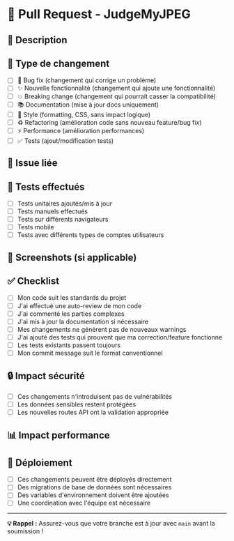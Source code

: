 # 🔄 Pull Request - JudgeMyJPEG

## 📝 **Description**
<!-- Décrivez clairement les changements apportés -->

## 🎯 **Type de changement**
<!-- Cochez le type approprié -->
- [ ] 🐛 Bug fix (changement qui corrige un problème)
- [ ] ✨ Nouvelle fonctionnalité (changement qui ajoute une fonctionnalité)
- [ ] 💥 Breaking change (changement qui pourrait casser la compatibilité)
- [ ] 📚 Documentation (mise à jour docs uniquement)
- [ ] 🎨 Style (formatting, CSS, sans impact logique)
- [ ] ♻️ Refactoring (amélioration code sans nouveau feature/bug fix)
- [ ] ⚡ Performance (amélioration performances)
- [ ] ✅ Tests (ajout/modification tests)

## 🔗 **Issue liée**
<!-- Si cette PR corrige une issue, indiquez: "Fixes #123" -->

## 🧪 **Tests effectués**
<!-- Décrivez les tests que vous avez effectués -->
- [ ] Tests unitaires ajoutés/mis à jour
- [ ] Tests manuels effectués
- [ ] Tests sur différents navigateurs
- [ ] Tests mobile
- [ ] Tests avec différents types de comptes utilisateurs

## 📸 **Screenshots (si applicable)**
<!-- Ajoutez des captures d'écran pour les changements UI -->

## ✅ **Checklist**
- [ ] Mon code suit les standards du projet
- [ ] J'ai effectué une auto-review de mon code
- [ ] J'ai commenté les parties complexes
- [ ] J'ai mis à jour la documentation si nécessaire
- [ ] Mes changements ne génèrent pas de nouveaux warnings
- [ ] J'ai ajouté des tests qui prouvent que ma correction/feature fonctionne
- [ ] Les tests existants passent toujours
- [ ] Mon commit message suit le format conventionnel

## 🔒 **Impact sécurité**
- [ ] Ces changements n'introduisent pas de vulnérabilités
- [ ] Les données sensibles restent protégées
- [ ] Les nouvelles routes API ont la validation appropriée

## 📊 **Impact performance**
<!-- Si applicable, décrivez l'impact sur les performances -->

## 🎯 **Déploiement**
- [ ] Ces changements peuvent être déployés directement
- [ ] Des migrations de base de données sont nécessaires
- [ ] Des variables d'environnement doivent être ajoutées
- [ ] Une coordination avec l'équipe est nécessaire

---

**💡 Rappel :** Assurez-vous que votre branche est à jour avec `main` avant la soumission !